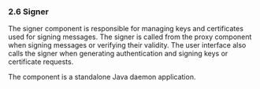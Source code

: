 ### 2.6 Signer

The signer component is responsible for managing keys and certificates used for signing messages. The signer is called from the proxy component when signing messages or verifying their validity. The user interface also calls the signer when generating authentication and signing keys or certificate requests.

The component is a standalone Java daemon application.